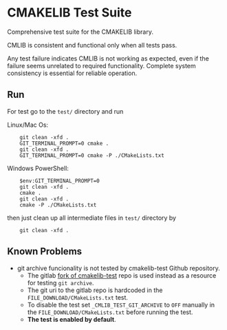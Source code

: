 
# CMAKELIB Test Suite

Comprehensive test suite for the CMAKELIB library.

CMLIB is consistent and functional only when all tests pass.

Any test failure indicates CMLIB is not working as expected, even if the failure seems unrelated to required functionality. Complete system consistency is essential for reliable operation.

## Run

For test go to the `test/` directory and run

Linux/Mac Os:

```
    git clean -xfd .
	GIT_TERMINAL_PROMPT=0 cmake .
    git clean -xfd .
	GIT_TERMINAL_PROMPT=0 cmake -P ./CMakeLists.txt
```

Windows PowerShell:

```
	$env:GIT_TERMINAL_PROMPT=0
    git clean -xfd .
	cmake .
    git clean -xfd .
	cmake -P ./CMakeLists.txt
```

then just clean up all intermediate files in `test/` directory by

```
    git clean -xfd .
```

## Known Problems

- git archive funcionality is not tested by cmakelib-test Github repository.
  - The gitlab [fork of cmakelib-test] repo is used instead as a resource for testing `git archive`.
  - The git uri to the gitlab repo is hardcoded in the `FILE_DOWNLOAD/CMakeLists.txt` test.
  - To disable the test set `_CMLIB_TEST_GIT_ARCHIVE` to `OFF` manually in the `FILE_DOWNLOAD/CMakeLists.txt` before running the test.
  - **The test is enabled by default**.

[fork of cmakelib-test]: https://gitlab.com/cmakelib/cmakelib-test
